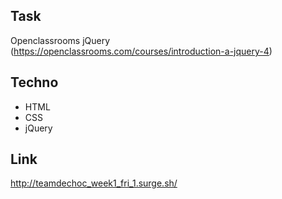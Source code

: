 ## Task 
Openclassrooms jQuery (https://openclassrooms.com/courses/introduction-a-jquery-4)

## Techno

- HTML
- CSS
- jQuery

## Link

http://teamdechoc_week1_fri_1.surge.sh/
